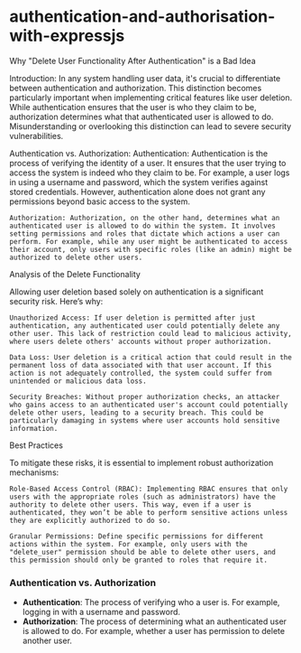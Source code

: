 # authentication-and-authorisation-with-expressjs

Why "Delete User Functionality After Authentication" is a Bad Idea

Introduction:
    In any system handling user data, it's crucial to differentiate between authentication and authorization. This distinction becomes particularly important when implementing critical features like user deletion. While authentication ensures that the user is who they claim to be, authorization determines what that authenticated user is allowed to do. Misunderstanding or overlooking this distinction can lead to severe security vulnerabilities.

Authentication vs. Authorization:
    Authentication: Authentication is the process of verifying the identity of a user. It ensures that the user trying to access the system is indeed who they claim to be. For example, a user logs in using a username and password, which the system verifies against stored credentials. However, authentication alone does not grant any permissions beyond basic access to the system.

    Authorization: Authorization, on the other hand, determines what an authenticated user is allowed to do within the system. It involves setting permissions and roles that dictate which actions a user can perform. For example, while any user might be authenticated to access their account, only users with specific roles (like an admin) might be authorized to delete other users.



Analysis of the Delete Functionality

Allowing user deletion based solely on authentication is a significant security risk. Here’s why:

    Unauthorized Access: If user deletion is permitted after just authentication, any authenticated user could potentially delete any other user. This lack of restriction could lead to malicious activity, where users delete others' accounts without proper authorization.

    Data Loss: User deletion is a critical action that could result in the permanent loss of data associated with that user account. If this action is not adequately controlled, the system could suffer from unintended or malicious data loss.

    Security Breaches: Without proper authorization checks, an attacker who gains access to an authenticated user's account could potentially delete other users, leading to a security breach. This could be particularly damaging in systems where user accounts hold sensitive information.



Best Practices

To mitigate these risks, it is essential to implement robust authorization mechanisms:

    Role-Based Access Control (RBAC): Implementing RBAC ensures that only users with the appropriate roles (such as administrators) have the authority to delete other users. This way, even if a user is authenticated, they won’t be able to perform sensitive actions unless they are explicitly authorized to do so.

    Granular Permissions: Define specific permissions for different actions within the system. For example, only users with the "delete_user" permission should be able to delete other users, and this permission should only be granted to roles that require it.


### Authentication vs. Authorization

- **Authentication**: The process of verifying who a user is. For example, logging in with a username and password.
- **Authorization**: The process of determining what an authenticated user is allowed to do. For example, whether a user has permission to delete another user.
